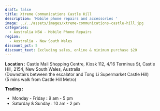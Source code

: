 ```yaml
---
draft: false
title: Xtreme Communications Castle Hill
description: 'Mobile phone repairs and accessories '
image: ../../assets/images/xtreme-communications-castle-hill.jpg
categories:
  - Australia NSW - Mobile Phone Repairs
region:
  - Australia - New South Wales
discount_pct: 5
discount_text: Excluding sales, online & minimum purchase $20
---
```


**Location :** Castle Mall Shopping Centre, Kiosk 112, 4/16 Terminus St, Castle Hill, 2154, New South Wales, Australia\
(Downstairs between the escalator and Tong Li Supermarket Castle Hill)\
(5 mins walk from Castle Hill Metro)

**Trading :**

- Monday - Friday : 9 am - 5 pm
- Saturday & Sunday : 10 am - 2 pm

